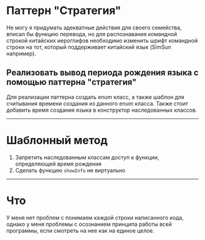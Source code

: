 # Паттерн "Стратегия"

Не могу я придумать адекватные действия для своего семейства, вписал бы функцию перевода, но для распознавания командной строкой китайских иероглифов необходимо изменить шрифт командной строки на тот, который поддерживает китайский язык (SimSun например).

## Реализовать вывод периода рождения языка с помощью паттерна "стратегия"
Для реализации паттерна создать enum класс, а также шаблон для считывания времени создания из данного enum класса.
Также стоит добавить время создания языка в конструктор наследованных классов.

-------------------------------------------------------------------------
# Шаблонный метод

1. Запретить наследованным классам доступ к функции, определяющей время рождения
2. Сделать функцию ``showInfo`` не виртуально

-------------------------------------------------------------------------
# Что
У меня нет проблем с понимаем каждой строки написанного кода, однако у меня проблемы с осознанием принципа работы всей программы, если смотреть на нее как на единое целое.
